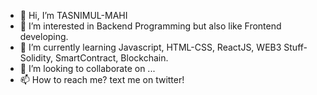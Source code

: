 - 👋 Hi, I’m TASNIMUL-MAHI
- 👀 I’m interested in Backend Programming but also like Frontend developing.
- 🌱 I’m currently learning Javascript, HTML-CSS, ReactJS, WEB3 Stuff- Solidity, SmartContract, Blockchain.
- 💞️ I’m looking to collaborate on ...
- 📫 How to reach me? text me on twitter!

<!---
TBM-MAHI/TBM-MAHI is a ✨ special ✨ repository because its `README.md` (this file) appears on your GitHub profile.
You can click the Preview link to take a look at your changes.
--->
